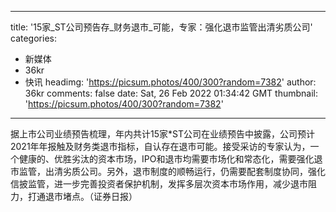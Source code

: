 
---
title: '15家_ST公司预告存_财务退市_可能，专家：强化退市监管出清劣质公司'
categories: 
 - 新媒体
 - 36kr
 - 快讯
headimg: 'https://picsum.photos/400/300?random=7382'
author: 36kr
comments: false
date: Sat, 26 Feb 2022 01:34:42 GMT
thumbnail: 'https://picsum.photos/400/300?random=7382'
---

<div>   
据上市公司业绩预告梳理，年内共计15家*ST公司在业绩预告中披露，公司预计2021年年报触及财务类退市指标，自认存在退市可能。接受采访的专家认为，一个健康的、优胜劣汰的资本市场，IPO和退市均需要市场化和常态化，需要强化退市监管，出清劣质公司。另外，退市制度的顺畅运行，仍需要配套制度协同，强化信披监管，进一步完善投资者保护机制，发挥多层次资本市场作用，减少退市阻力，打通退市堵点。（证券日报）  
</div>
            
